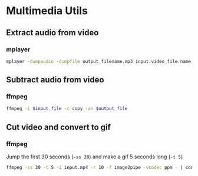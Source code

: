 # Multimedia Utils

## Extract audio from video

### mplayer

``` bash
mplayer -dumpaudio -dumpfile output_filename.mp3 input.video_file.name
```

## Subtract audio from video

### ffmpeg

``` bash
ffmpeg -i $input_file -c copy -an $output_file
```

## Cut video and convert to gif

### ffmpeg

Jump the first 30 seconds (`-ss 30`) and make a gif 5 seconds long (`-t 5`)

``` bash
ffmpeg -ss 30 -t 5 -i input.mp4 -r 10 -f image2pipe -vcodec ppm - | convert -delay 10 -loop 0 -layers Optimize - output.gif
```
